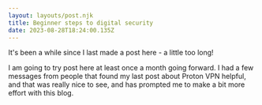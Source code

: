 ```yaml
---
layout: layouts/post.njk
title: Beginner steps to digital security
date: 2023-08-28T18:24:00.135Z
---
```

It's been a while since I last made a post here - a little too long! 

I am going to try post here at least once a month going forward. I had a few messages from people that found my last post about Proton VPN helpful, and that was really nice to see, and has prompted me to make a bit more effort with this blog.